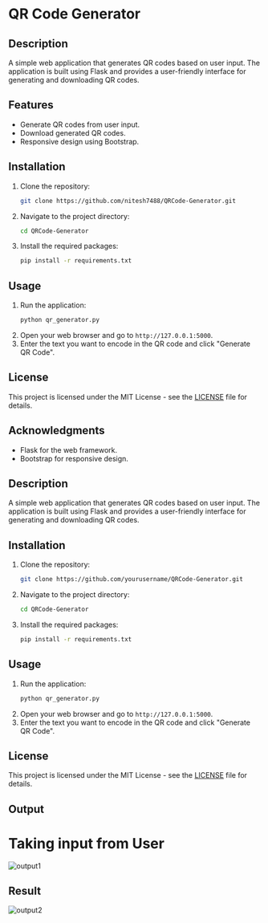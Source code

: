 # QR Code Generator

## Description
A simple web application that generates QR codes based on user input. The application is built using Flask and provides a user-friendly interface for generating and downloading QR codes.

## Features
- Generate QR codes from user input.
- Download generated QR codes.
- Responsive design using Bootstrap.

## Installation
1. Clone the repository:
   ```bash
   git clone https://github.com/nitesh7488/QRCode-Generator.git
   ```
2. Navigate to the project directory:
   ```bash
   cd QRCode-Generator
   ```
3. Install the required packages:
   ```bash
   pip install -r requirements.txt
   ```

## Usage
1. Run the application:
   ```bash
   python qr_generator.py
   ```
2. Open your web browser and go to `http://127.0.0.1:5000`.
3. Enter the text you want to encode in the QR code and click "Generate QR Code".

## License
This project is licensed under the MIT License - see the [LICENSE](LICENSE) file for details.

## Acknowledgments
- Flask for the web framework.
- Bootstrap for responsive design.

## Description
A simple web application that generates QR codes based on user input. The application is built using Flask and provides a user-friendly interface for generating and downloading QR codes.

## Installation
1. Clone the repository:
   ```bash
   git clone https://github.com/yourusername/QRCode-Generator.git
   ```
2. Navigate to the project directory:
   ```bash
   cd QRCode-Generator
   ```
3. Install the required packages:
   ```bash
   pip install -r requirements.txt
   ```

## Usage
1. Run the application:
   ```bash
   python qr_generator.py
   ```
2. Open your web browser and go to `http://127.0.0.1:5000`.
3. Enter the text you want to encode in the QR code and click "Generate QR Code".

## License
This project is licensed under the MIT License - see the [LICENSE](LICENSE) file for details.




## Output

# Taking input from User

![output1](https://github.com/user-attachments/assets/44211150-1a92-4a1b-9fd2-713fc0dcd19e)


## Result


![output2](https://github.com/user-attachments/assets/3f614a8a-ae81-4f7f-b0b4-94c5d3e7aae9)





